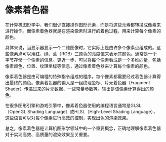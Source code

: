 # 像素着色器

在计算机图形学中，我们很少直接操作图形元素，而是将这些元素都转换成像素来进行操作。而像素着色器就是在渲染像素时进行的着色过程，用来计算每个像素的颜色。

具体来说，当显示器显示一个二维图像时，它实际上是由许多个像素点组成的。这些像素点可以用红、绿、蓝（RGB）三原色的亮度值来表示其颜色，通常是一个字节存储一个像素的信息。更近一步，可以将每个像素看成是一个多维向量，包括像素颜色、位置、纹理坐标等信息，通过像素着色器来计算每个像素的颜色。

像素着色器是由可编程的特殊指令组成的程序，每个像素都需要经过着色器计算得出最终的颜色。像素着色器的输入是一组纹理坐标、片元着色器（Fragment Shader）传递过来的片元数据、一些常量参数等。输出是该像素计算得出的颜色。

在很多图形引擎和游戏引擎中，像素着色器使用的编程语言通常是GLSL（OpenGL Shading Language）或HLSL（High-Level Shading Language），这些语言可以对每个像素进行高效的控制，实现出色的渲染效果。

总之，像素着色器是计算机图形学领域中的一个重要概念，正确地理解像素着色器对于实现高效、高质量的渲染效果至关重要。